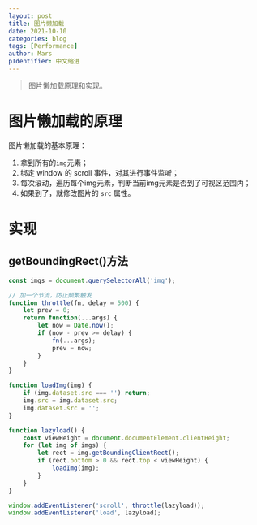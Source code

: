 ```yaml
---
layout: post
title: 图片懒加载
date: 2021-10-10
categories: blog
tags: [Performance]
author: Mars
pIdentifier: 中文缩进
---
```


> 图片懒加载原理和实现。

# 图片懒加载的原理

图片懒加载的基本原理：

1. 拿到所有的`img`元素；
2. 绑定 window 的 scroll 事件，对其进行事件监听；
3. 每次滚动，遍历每个img元素，判断当前img元素是否到了可视区范围内；
4. 如果到了，就修改图片的 `src` 属性。
 
# 实现
## getBoundingRect()方法

```js
const imgs = document.querySelectorAll('img');

// 加一个节流，防止频繁触发
function throttle(fn, delay = 500) {
    let prev = 0;
    return function(...args) {
        let now = Date.now();
        if (now - prev >= delay) {
            fn(...args);
            prev = now;
        }
    }
}

function loadImg(img) {
    if (img.dataset.src === '') return;
    img.src = img.dataset.src;
    img.dataset.src = '';
}

function lazyload() {
    const viewHeight = document.documentElement.clientHeight;
    for (let img of imgs) {
        let rect = img.getBoundingClientRect();
        if (rect.bottom > 0 && rect.top < viewHeight) {
            loadImg(img);
        }
    }
}

window.addEventListener('scroll', throttle(lazyload));
window.addEventListener('load', lazyload);
```